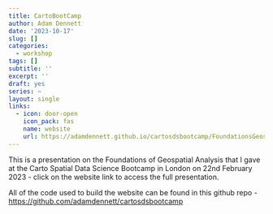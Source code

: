 ```yaml
---
title: CartoBootCamp
author: Adam Dennett
date: '2023-10-17'
slug: []
categories:
  - workshop
tags: []
subtitle: ''
excerpt: ''
draft: yes
series: ~
layout: single
links:
  - icon: door-open
    icon_pack: fas
    name: website
    url: https://adamdennett.github.io/cartosdsbootcamp/FoundationsGeospatialPresentation.html
---
```


This is a presentation on the Foundations of Geospatial Analysis that I gave at the Carto Spatial Data Science Bootcamp in London on 22nd February 2023 - click on the website link to access the full presentation.

All of the code used to build the website can be found in this github repo - <https://github.com/adamdennett/cartosdsbootcamp>
